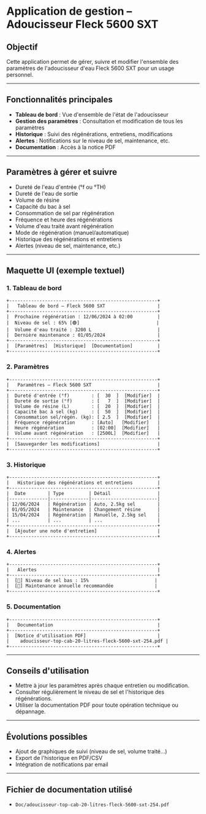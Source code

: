 # Application de gestion – Adoucisseur Fleck 5600 SXT

## Objectif

Cette application permet de gérer, suivre et modifier l'ensemble des paramètres de l'adoucisseur d'eau Fleck 5600 SXT pour un usage personnel.

---

## Fonctionnalités principales

- **Tableau de bord** : Vue d'ensemble de l'état de l'adoucisseur
- **Gestion des paramètres** : Consultation et modification de tous les paramètres
- **Historique** : Suivi des régénérations, entretiens, modifications
- **Alertes** : Notifications sur le niveau de sel, maintenance, etc.
- **Documentation** : Accès à la notice PDF

---

## Paramètres à gérer et suivre

- Dureté de l'eau d'entrée (°f ou °TH)
- Dureté de l'eau de sortie
- Volume de résine
- Capacité du bac à sel
- Consommation de sel par régénération
- Fréquence et heure des régénérations
- Volume d'eau traité avant régénération
- Mode de régénération (manuel/automatique)
- Historique des régénérations et entretiens
- Alertes (niveau de sel, maintenance, etc.)

---

## Maquette UI (exemple textuel)

### 1. Tableau de bord

```
+------------------------------------------------------+
|   Tableau de bord – Fleck 5600 SXT                   |
+------------------------------------------------------+
|  Prochaine régénération : 12/06/2024 à 02:00         |
|  Niveau de sel : 65% [🟢]                            |
|  Volume d'eau traité : 3200 L                        |
|  Dernière maintenance : 01/05/2024                   |
+------------------------------------------------------+
|  [Paramètres]  [Historique]  [Documentation]         |
+------------------------------------------------------+
```

### 2. Paramètres

```
+------------------------------------------------------+
|   Paramètres – Fleck 5600 SXT                        |
+------------------------------------------------------+
|  Dureté d'entrée (°f)        : [  30  ]  [Modifier]  |
|  Dureté de sortie (°f)       : [   7  ]  [Modifier]  |
|  Volume de résine (L)        : [  20  ]  [Modifier]  |
|  Capacité bac à sel (kg)     : [  50  ]  [Modifier]  |
|  Consommation sel/régén. (kg): [ 2.5  ]  [Modifier]  |
|  Fréquence régénération      : [Auto]   [Modifier]   |
|  Heure régénération          : [02:00]  [Modifier]   |
|  Volume avant régénération   : [2500L]  [Modifier]   |
+------------------------------------------------------+
|  [Sauvegarder les modifications]                     |
+------------------------------------------------------+
```

### 3. Historique

```
+------------------------------------------------------+
|   Historique des régénérations et entretiens         |
+------------------------------------------------------+
|  Date        | Type         | Détail                 |
|--------------|--------------|------------------------|
| 12/06/2024   | Régénération | Auto, 2.5kg sel        |
| 01/05/2024   | Maintenance  | Changement résine      |
| 15/04/2024   | Régénération | Manuelle, 2.5kg sel    |
| ...          | ...          | ...                    |
+------------------------------------------------------+
|  [Ajouter une note d'entretien]                      |
+------------------------------------------------------+
```

### 4. Alertes

```
+------------------------------------------------------+
|   Alertes                                            |
+------------------------------------------------------+
|  [🔔] Niveau de sel bas : 15%                        |
|  [🔔] Maintenance annuelle recommandée               |
+------------------------------------------------------+
```

### 5. Documentation

```
+------------------------------------------------------+
|   Documentation                                      |
+------------------------------------------------------+
|  [Notice d'utilisation PDF]                          |
|    adoucisseur-top-cab-20-litres-fleck-5600-sxt-254.pdf |
+------------------------------------------------------+
```

---

## Conseils d'utilisation

- Mettre à jour les paramètres après chaque entretien ou modification.
- Consulter régulièrement le niveau de sel et l'historique des régénérations.
- Utiliser la documentation PDF pour toute opération technique ou dépannage.

---

## Évolutions possibles

- Ajout de graphiques de suivi (niveau de sel, volume traité…)
- Export de l'historique en PDF/CSV
- Intégration de notifications par email

---

## Fichier de documentation utilisé

- `Doc/adoucisseur-top-cab-20-litres-fleck-5600-sxt-254.pdf`

